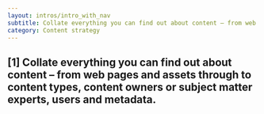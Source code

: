 ```yaml
---
layout: intros/intro_with_nav
subtitle: Collate everything you can find out about content – from web pages and assets through to content types, content owners or subject matter experts, users and metadata.
category: Content strategy
---
```


## [1] Collate everything you can find out about content – from web pages and assets through to content types, content owners or subject matter experts, users and metadata.
